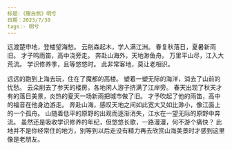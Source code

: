 ```yaml
---
标题:《赠白熊》明兮
日期：2023/7/30
tags:- 明兮
---
```

远渡楚申地，登楼望海愁。
云削森起木，学人满江洲。
春复秋落日，夏暑新雨旧。
才子鸣雨笛，高中浇旁走。
奔赴山海外，天地渺鱼舟。
万里平山尽，江入大荒流。
学识修养季，且等悠悠时。
此非常客地，莫让老相识。


远远的跑到上海去玩，住在了魔都的高楼。
塑着一塑无际的海洋，消去了山前的忧愁。
云朵削去了参天的楼房，各地闲人游子挤满了江岸旁。
春天出现了秋天才有的落日美景，炎热的夏天一场新雨把城市做了旧。
才予吹起了他的雨笛，高中的福音在他身边游走。
奔赴山海，感叹天地之间如此宽大又如比渺小，像江面上的一个孤舟。
山随着低平的原野的出观而逐渐消失，江水在一望无际的原野中奔流。
虽然还是吸收学识修养的年纪，但悠悠长歌，一路漫漫，何不游个痛快？
此地并不是你经常住的地方，别等到以后走没有精力再去欣赏山海美景时才感到这里像是老朋友。
